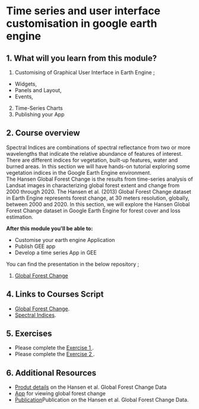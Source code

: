 # Time series and user interface customisation in google earth engine

## 1. What will you learn from this module?

1. Customising of Graphical User Interface in  Earth Engine ;
 - Widgets,
 - Panels and Layout,
 - Events,

2. Time-Series Charts
3. Publishing your App 





## 2. Course overview

Spectral Indices are combinations of spectral reflectance from two or more wavelengths that indicate the relative abundance of features of interest. There are different indices for vegetation, built-up features, water and burned areas.
In this section we will have hands-on tutorial exploring some vegetation indices in the Google Earth Engine environment.<br>
The Hansen Global Forest Change is the results from time-series analysis of Landsat images in characterizing global forest extent and change from 2000 through 2020.
The Hansen et al. (2013) Global Forest Change dataset in Earth Engine represents forest change, at 30 meters resolution, globally, between 2000 and 2020.
In this section, we will explore the Hansen Global Forest Change dataset in Google Earth Engine for forest cover and loss estimation.




**After this module you'll be able to:**

- Customise your earth engine Application
- Publish GEE app 
- Develop a time series App in GEE  


You can find the presentation in the below repository ;


1. [Global Forest Change](../presentations/day2/Global_Forest_Change.pptx)






## 4. Links to Courses Script  
- [Global Forest Change](https://code.earthengine.google.com/c9de1fe385e233dd061be9998c289dc3).
- [Spectral Indices](https://code.earthengine.google.com/0a82390c4dcc0f581bd0fbd9573057ef ).





## 5. Exercises 
- Please complete the [Exercise 1 ](../exercises/module3_exercise1.md).
- Please complete the [Exercise 2 ](../exercises/module3_exercise2.md).




## 6. Additional Resources

- [Produt details](https://lcluc.umd.edu/metadata/global-forest-change) on the Hansen et al. Global Forest Change Data
- [App](https://glad.earthengine.app/view/global-forest-change#dl=1;old=off;bl=off;lon=20;lat=10;zoom=3;) for viewing global forest change
- [Publication](https://www.science.org/doi/10.1126/science.1244693)Publication on the Hansen et al. Global Forest Change Data.


